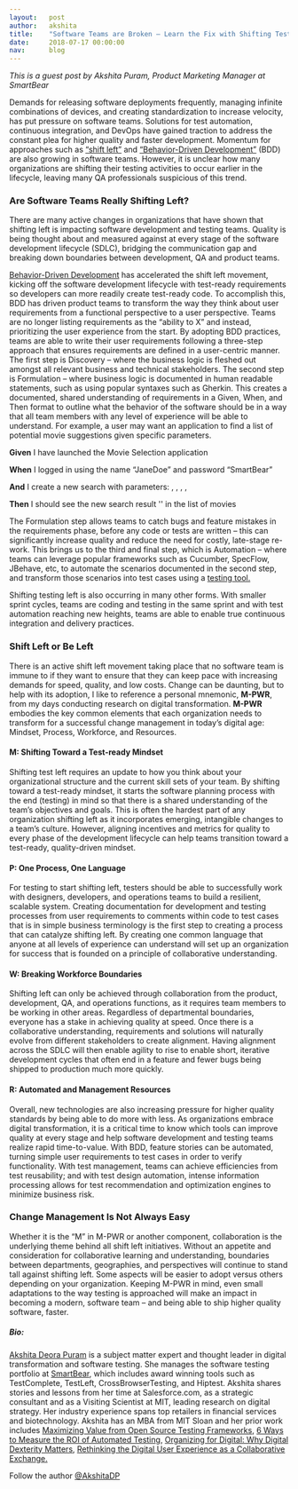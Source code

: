 ```yaml
---
layout:   post
author:   akshita
title:    "Software Teams are Broken – Learn the Fix with Shifting Test Left"
date:     2018-07-17 00:00:00
nav:      blog
---
```



*This is a guest post by Akshita Puram, Product Marketing Manager at SmartBear*

Demands for releasing software deployments frequently, managing infinite combinations of devices, and creating standardization to increase velocity, has put pressure on software teams. Solutions for test automation, continuous integration, and DevOps have gained traction to address the constant plea for higher quality and faster development. Momentum for approaches such as [“shift left”](https://smartbear.com/resources/webinars/shift-left-the-right-way/) and [“Behavior-Driven Development”](https://smartbear.com/learn/automated-testing/introduction-to-behavior-driven-development/) (BDD) are also growing in software teams. However, it is unclear how many organizations are shifting their testing activities to occur earlier in the lifecycle, leaving many QA professionals suspicious of this trend. 

### Are Software Teams Really Shifting Left?

There are many active changes in organizations that have shown that shifting left is impacting software development and testing teams. Quality is being thought about and measured against at every stage of the software development lifecycle (SDLC), bridging the communication gap and breaking down boundaries between development, QA and product teams. 

[Behavior-Driven Development](https://smartbear.com/product/testleft/features/behavior-driven-development/) has accelerated the shift left movement, kicking off the software development lifecycle with test-ready requirements so developers can more readily create test-ready code. To accomplish this, BDD has driven product teams to transform the way they think about user requirements from a functional perspective to a user perspective. Teams are no longer listing requirements as the “ability to X” and instead, prioritizing the user experience from the start. By adopting BDD practices, teams are able to write their user requirements following a three-step approach that ensures requirements are defined in a user-centric manner. The first step is Discovery – where the business logic is fleshed out amongst all relevant business and technical stakeholders. The second step is Formulation – where business logic is documented in human readable statements, such as using popular syntaxes such as Gherkin. This creates a documented, shared understanding of requirements in a Given, When, and Then format to outline what the behavior of the software should be in a way that all team members with any level of experience will be able to understand. For example, a user may want an application to find a list of potential movie suggestions given specific parameters.

**Given** I have launched the Movie Selection application  

**When** I logged in using the name “JaneDoe” and password “SmartBear” 

**And** I create a new search with parameters: <genre>, <rating>, <language>, <price>,
  
**Then** I should see the new search result '<name>' in the list of movies

The Formulation step allows teams to catch bugs and feature mistakes in the requirements phase, before any code or tests are written – this can significantly increase quality and reduce the need for costly, late-stage re-work. This brings us to the third and final step, which is Automation – where teams can leverage popular frameworks such as Cucumber, SpecFlow, JBehave, etc, to automate the scenarios documented in the second step, and transform those scenarios into test cases using a [testing tool.](https://smartbear.com/product/testleft/overview/) 

Shifting testing left is also occurring in many other forms. With smaller sprint cycles, teams are coding and testing in the same sprint and with test automation reaching new heights, teams are able to enable true continuous integration and delivery practices. 


### Shift Left or Be Left

There is an active shift left movement taking place that no software team is immune to if they want to ensure that they can keep pace with increasing demands for speed, quality, and low costs. Change can be daunting, but to help with its adoption, I like to reference a personal mnemonic, **M-PWR**, from my days conducting research on digital transformation. **M-PWR** embodies the key common elements that each organization needs to transform for a successful change management in today’s digital age: Mindset, Process, Workforce, and Resources.  

#### M: Shifting Toward a Test-ready Mindset
Shifting test left requires an update to how you think about your organizational structure and the current skill sets of your team. By shifting toward a test-ready mindset, it starts the software planning process with the end (testing) in mind so that there is a shared understanding of the team’s objectives and goals. This is often the hardest part of any organization shifting left as it incorporates emerging, intangible changes to a team’s culture. However, aligning incentives and metrics for quality to every phase of the development lifecycle can help teams transition toward a test-ready, quality-driven mindset. 

#### P: One Process, One Language
For testing to start shifting left, testers should be able to successfully work with designers, developers, and operations teams to build a resilient, scalable system. Creating documentation for development and testing processes from user requirements to comments within code to test cases that is in simple business terminology is the first step to creating a process that can catalyze shifting left. By creating one common language that anyone at all levels of experience can understand will set up an organization for success that is founded on a principle of collaborative understanding. 

#### W: Breaking Workforce Boundaries
Shifting left can only be achieved through collaboration from the product, development, QA, and operations functions, as it requires team members to be working in other areas. Regardless of departmental boundaries, everyone has a stake in achieving quality at speed. Once there is a collaborative understanding, requirements and solutions will naturally evolve from different stakeholders to create alignment. Having alignment across the SDLC will then enable agility to rise to enable short, iterative development cycles that often end in a feature and fewer bugs being shipped to production much more quickly. 

#### R: Automated and Management Resources
Overall, new technologies are also increasing pressure for higher quality standards by being able to do more with less. As organizations embrace digital transformation, it is a critical time to know which tools can improve quality at every stage and help software development and testing teams realize rapid time-to-value. With BDD, feature stories can be automated, turning simple user requirements to test cases in order to verify functionality. With test management, teams can achieve efficiencies from test reusability; and with test design automation, intense information processing allows for test recommendation and optimization engines to minimize business risk. 

### Change Management Is Not Always Easy
Whether it is the “M” in M-PWR or another component, collaboration is the underlying theme behind all shift left initiatives. Without an appetite and consideration for collaborative learning and understanding, boundaries between departments, geographies, and perspectives will continue to stand tall against shifting left. Some aspects will be easier to adopt versus others depending on your organization. Keeping M-PWR in mind, even small adaptations to the way testing is approached will make an impact in becoming a modern, software team – and being able to ship higher quality software, faster. 

##### Bio:
[Akshita Deora Puram](https://www.linkedin.com/in/akshitadp/) is a subject matter expert and thought leader in digital transformation and software testing. She manages the software testing portfolio at [SmartBear](https://smartbear.com/), which includes award winning tools such as TestComplete, TestLeft, CrossBrowserTesting, and Hiptest. Akshita shares stories and lessons from her time at Salesforce.com, as a strategic consultant and as a Visiting Scientist at MIT, leading research on digital strategy. Her industry experience spans top retailers in financial services and biotechnology. Akshita has an MBA from MIT Sloan and her prior work includes [Maximizing Value from Open Source Testing Frameworks](https://thenewstack.io/maximizing-value-from-open-source-testing-frameworks/), [6 Ways to Measure the ROI of Automated Testing](https://smartbear.com/SmartBear/media/ebooks/6-Ways-to-Measure-the-ROI-of-Automated-Testing_Final.pdf), [Organizing for Digital: Why Digital Dexterity Matters](https://www.capgemini.com/consulting/wp-content/uploads/sites/30/2017/07/digital_orgns_cover_08-12.pdf), [Rethinking the Digital User Experience as a Collaborative Exchange.](https://www.capgemini.com/consulting/wp-content/uploads/sites/30/2017/07/mit-cx-research-report-2017.pdf)

Follow the author [@AkshitaDP](https://twitter.com/AkshitaDP)

